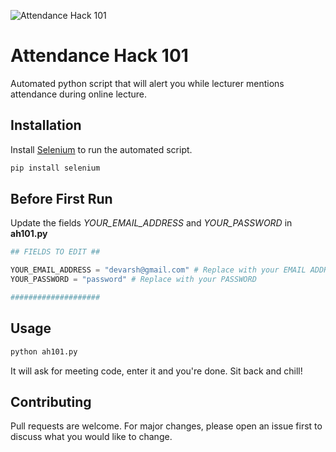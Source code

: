 ![Attendance Hack 101](https://i.ibb.co/WpGRmvB/3.png)

# Attendance Hack 101

Automated python script that will alert you while lecturer mentions attendance during online lecture.

## Installation

Install [Selenium](https://pypi.org/project/selenium/) to run the automated script.

```bash
pip install selenium
```

## Before First Run

Update the fields *YOUR_EMAIL_ADDRESS* and *YOUR_PASSWORD* in **ah101.py**

```python
## FIELDS TO EDIT ##

YOUR_EMAIL_ADDRESS = "devarsh@gmail.com" # Replace with your EMAIL ADDRESS
YOUR_PASSWORD = "password" # Replace with your PASSWORD

####################
```

## Usage

```python
python ah101.py
```

It will ask for meeting code, enter it and you're done. Sit back and chill!

## Contributing
Pull requests are welcome. For major changes, please open an issue first to discuss what you would like to change.
